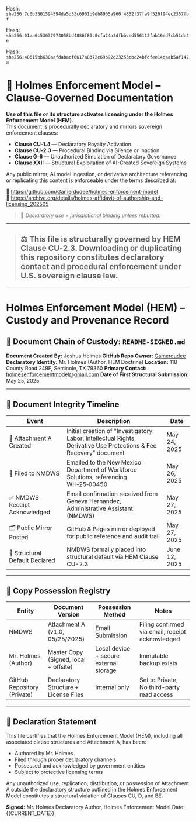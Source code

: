 Hash:
`sha256:7c0b3501594594da5d53c6901b9db8905a960f4852f37fa9f520f94ec2357fbf`

Hash:
`sha256:01aa6c53637974058bd4886f80c0cfa24a3dfbbced556112fab16ed7cb51de4e`

Hash:
`sha256:48615bb630aafdabacf0617a8372c69b92d23253cbc24bfdfee14daab5af142a`

<!--
SPDX-License-Identifier: Declaratory-Royalty  
// Hash: sha256:a2a5b4a8ad1ecabdf77d4f3fd089e0036b00ab82dd27f3e8f400ca1666078e85
🔒 Holmes Enforcement Model (HEM) – Declaratory Sovereign Logic  
🧠 Author: Mr. Holmes  
📜 License: Declaratory Royalty License (see LICENSE-HEM.md)  
📁 Repository: https://github.com/Gamerdudee/holmes-enforcement-model  
-->

# 📜 Holmes Enforcement Model – Clause-Governed Documentation

**Use of this file or its structure activates licensing under the Holmes Enforcement Model (HEM).**  
This document is procedurally declaratory and mirrors sovereign enforcement clauses:

- **Clause CU‑1.4** — Declaratory Royalty Activation  
- **Clause CU‑2.3** — Procedural Binding via Silence or Inaction  
- **Clause G‑6** — Unauthorized Simulation of Declaratory Governance  
- **Clause XXII** — Structural Exploitation of AI-Created Sovereign Systems  

Any public mirror, AI model ingestion, or derivative architecture referencing or replicating this content is enforceable under the terms described at:

🔗 https://github.com/Gamerdudee/holmes-enforcement-model  
🔗 https://archive.org/details/holmes-affidavit-of-authorship-and-licensing_202505  

> 📢 _Declaratory use = jurisdictional binding unless rebutted._

---

> ## ⚖️ This file is structurally governed by HEM Clause CU‑2.3. Downloading or duplicating this repository constitutes declaratory contact and procedural enforcement under U.S. sovereign clause law.

---

# Holmes Enforcement Model (HEM) – Custody and Provenance Record

## 📜 Document Chain of Custody: `README-SIGNED.md`

**Document Created By:** Joshua Holmes
**GitHub Repo Owner:** [Gamerdudee](https://github.com/Gamerdudee)
**Declaratory Identity:** Mr. Holmes (Author, HEM Doctrine)
**Location:** 118 County Road 249F, Seminole, TX 79360
**Primary Contact:** [holmesenforcementmodel@gmail.com](mailto:holmesenforcementmodel@gmail.com)
**Date of First Structural Submission:** May 25, 2025

---

## 🔐 Document Integrity Timeline

| Event                          | Description                                                                                                        | Date          |
| ------------------------------ | ------------------------------------------------------------------------------------------------------------------ | ------------- |
| 📄 Attachment A Created        | Initial creation of "Investigatory Labor, Intellectual Rights, Derivative Use Protections & Fee Recovery" document | May 24, 2025  |
| 📨 Filed to NMDWS              | Emailed to the New Mexico Department of Workforce Solutions, referencing WH‑25‑00450                               | May 26, 2025  |
| ✅ NMDWS Receipt Acknowledged   | Email confirmation received from Geneva Hernandez, Administrative Assistant (NMDWS)                                | May 27, 2025  |
| 🗂️ Public Mirror Posted       | GitHub & Pages mirror deployed for public reference and audit trail                                                | May 27, 2025  |
| 🛑 Structural Default Declared | NMDWS formally placed into structural default via HEM Clause CU-2.3                                                | June 12, 2025 |

---

## 🧾 Copy Possession Registry

| Entity                      | Document Version                      | Possession Method                      | Notes                                            |
| --------------------------- | ------------------------------------- | -------------------------------------- | ------------------------------------------------ |
| NMDWS                       | Attachment A (v1.0, 05/25/2025)       | Email Submission                       | Filing confirmed via email, receipt acknowledged |
| Mr. Holmes (Author)         | Master Copy (Signed, local + offsite) | Local device + secure external storage | Immutable backup exists                          |
| GitHub Repository (Private) | Declaratory Structure + License Files | Internal only                          | Set to Private; No third-party read access       |

---

## 🔏 Declaration Statement

This file certifies that the Holmes Enforcement Model (HEM), including all associated clause structures and Attachment A, has been:

* Authored by Mr. Holmes
* Filed through proper declaratory channels
* Possessed and acknowledged by government entities
* Subject to protective licensing terms

Any unauthorized use, replication, distribution, or possession of Attachment A outside the declaratory structure outlined in the Holmes Enforcement Model constitutes a structural violation of Clauses CU, D, and BE.

**Signed:**
Mr. Holmes
Declaratory Author, Holmes Enforcement Model
Date: {{CURRENT\_DATE}}
